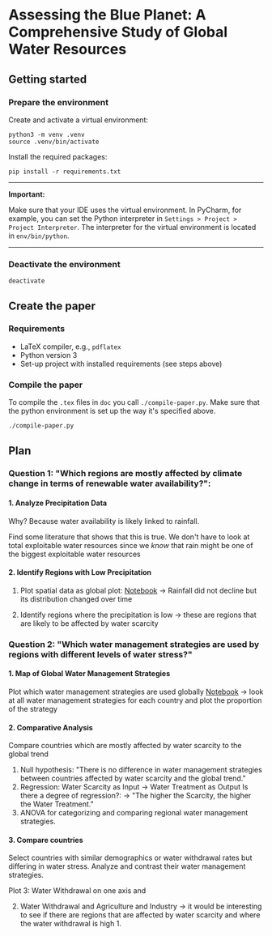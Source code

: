 # Assessing the Blue Planet: A Comprehensive Study of Global Water Resources

## Getting started

### Prepare the environment

Create and activate a virtual environment:

```
python3 -m venv .venv
source .venv/bin/activate
```

Install the required packages:

```
pip install -r requirements.txt
```

---

**Important:**

Make sure that your IDE uses the virtual environment.
In PyCharm, for example, you can set the Python interpreter in `Settings > Project > Project Interpreter`.
The interpreter for the virtual environment is located in `env/bin/python`.

---

### Deactivate the environment

```
deactivate
```

## Create the paper

### Requirements

- LaTeX compiler, e.g., `pdflatex`
- Python version 3
- Set-up project with installed requirements (see steps above)

### Compile the paper

To compile the `.tex` files in `doc` you call `./compile-paper.py`.
Make sure that the python environment is set up the way it's specified above.

```shell
./compile-paper.py
```

## Plan

### Question 1: "Which regions are mostly affected by climate change in terms of renewable water availability?":

#### 1. Analyze Precipitation Data

Why? Because water availability is likely linked to rainfall.

Find some literature that shows that this is true.
We don't have to look at total exploitable water resources since we _know_ that rain might be one of the biggest
exploitable water resources

#### 2. Identify Regions with Low Precipitation

1. Plot spatial data as global plot: [Notebook](./exp/exp_global_precipitation.ipynb)
   -> Rainfall did not decline but its distribution changed over time

2. Identify regions where the precipitation is low
   -> these are regions that are likely to be affected by water scarcity

### Question 2: "Which water management strategies are used by regions with different levels of water stress?"

#### 1. Map of Global Water Management Strategies

Plot which water management strategies are used globally [Notebook](./exp/exp_global_water_management_strategies.ipynb)
-> look at all water management strategies for each country and plot the proportion of the strategy

#### 2. Comparative Analysis

Compare countries which are mostly affected by water scarcity to the global trend

1. Null hypothesis: "There is no difference in water management strategies between countries affected by water scarcity
   and the global trend."
2. Regression: Water Scarcity as Input -> Water Treatment as Output
   Is there a degree of regression?: -> "The higher the Scarcity, the higher the Water Treatment."
3. ANOVA for categorizing and comparing regional water management strategies.

#### 3. Compare countries

Select countries with similar demographics or water withdrawal rates but differing in water stress.
Analyze and contrast their water management strategies.

Plot 3: Water Withdrawal on one axis and

2. Water Withdrawal and Agriculture and Industry
   -> it would be interesting to see if there are regions that are affected by water scarcity and where the water
   withdrawal is high
    1. 

